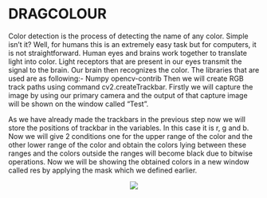 # DRAGCOLOUR

 Color detection is the process of detecting the name of any color. Simple
isn’t it? Well, for humans this is an extremely easy task but for computers, it
is not straightforward. Human eyes and brains work together to translate
light into color. Light receptors that are present in our eyes transmit the
signal to the brain. Our brain then recognizes the color.
The libraries that are used are as following:-
Numpy opencv-contrib
Then we will create RGB track paths using command cv2.createTrackbar.
Firstly we will capture the image by using our primary camera and the
 output of that capture image will be shown on the window called “Test”.
 
 
As we have already made the trackbars in the previous step now we will
 store the positions of trackbar in the variables. In this case it is r, g and b.
 Now we will give 2 conditions one for the upper range of the color and the
other lower range of the color and obtain the colors lying between these
ranges and the colors outside the ranges will become black due to bitwise
operations.
Now we will be showing the obtained colors in a new window called res by
 applying the mask which we defined earlier.
 
<p align="center">
<img src="https://user-images.githubusercontent.com/72293452/111137482-d9321180-85a4-11eb-8e61-dae7d08bebaa.jpg">
</p>
